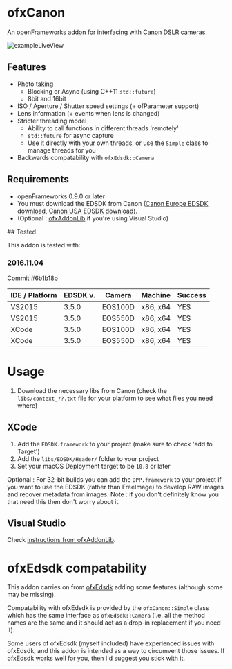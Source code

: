 # ofxCanon

An openFrameworks addon for interfacing with Canon DSLR cameras.

![exampleLiveView](https://github.com/elliotwoods/ofxCanon/blob/master/screenshot.PNG?raw=true)

## Features

* Photo taking
  * Blocking or Async (using C++11 `std::future`)
  * 8bit and 16bit
* ISO / Aperture / Shutter speed settings (+ ofParameter support)
* Lens information (+ events when lens is changed)
* Stricter threading model
    * Ability to call functions in different threads 'remotely'
    * `std::future` for async capture
    * Use it directly with your own threads, or use the `Simple` class to manage threads for you
* Backwards compatability with `ofxEdsdk::Camera`

## Requirements

* openFrameworks 0.9.0 or later
* You must download the EDSDK from Canon ([Canon Europe EDSDK download](http://www.didp.canon-europa.com), [Canon USA EDSDK download](http://consumer.usa.canon.com/cusa/support/consumer/eos_slr_camera_systems/eos_digital_slr_cameras/digital_rebel_xt?fileURL=ps_sdk_form&pageKeyCode=downloadLicense&id=0901e02480057a74_1&productOverviewCid=0901e0248003ce28&keycode=Sdk_Lic)).
* (Optional : [ofxAddonLib](http://github.com/elliotwoods/ofxAddonLib) if you're using Visual Studio)

## Tested

This addon is tested with:

### 2016.11.04

Commit #[6b1b18b](https://github.com/elliotwoods/ofxCanon/commit/6b1b18b3edada5cfd52796f748429901da5eeb4d)

| IDE / Platform | EDSDK v. | Camera  | Machine  | Success | 
|----------------|----------|---------|----------|---------|
| VS2015         | 3.5.0    | EOS100D | x86, x64 | YES     |
| VS2015         | 3.5.0    | EOS550D | x86, x64 | YES     |
| XCode          | 3.5.0    | EOS100D | x86, x64 | YES     |
| XCode          | 3.5.0    | EOS550D | x86, x64 | YES     |

# Usage

1. Download the necessary libs from Canon (check the `libs/context_??.txt` file for your platform to see what files you need where)

## XCode

1. Add the `EDSDK.framework` to your project (make sure to check 'add to Target')
2. Add the `libs/EDSDK/Header/` folder to your project
3. Set your macOS Deployment target to be `10.8` or later

Optional : For 32-bit builds you can add the `DPP.framework` to your project if you want to use the EDSDK (rather than FreeImage) to develop RAW images and recover metadata from images. Note : if you don't definitely know you that need this then don't worry about it.

## Visual Studio

Check [instructions from ofxAddonLib](https://github.com/elliotwoods/ofxAddonLib#how-to-use-an-addon-which-uses-ofxaddonlib-pattern).

# ofxEdsdk compatability 

This addon carries on from [ofxEdsdk](https://github.com/kylemcdonald/ofxEdsdk) adding some features (although some may be missing).

Compatability with ofxEdsdk is provided by the `ofxCanon::Simple` class which has the same interface as `ofxEdsdk::Camera` (i.e. all the method names are the same and it should act as a drop-in replacement if you need it).

Some users of ofxEdsdk (myself included) have experienced issues with ofxEdsdk, and this addon is intended as a way to circumvent those issues. If ofxEdsdk works well for you, then I'd suggest you stick with it.
